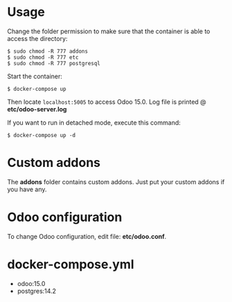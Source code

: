 # Usage

Change the folder permission to make sure that the container is able to access the directory:
```
$ sudo chmod -R 777 addons
$ sudo chmod -R 777 etc 
$ sudo chmod -R 777 postgresql
```

Start the container:
```
$ docker-compose up
```

Then locate `localhost:5005` to access Odoo 15.0. Log file is printed @ **etc/odoo-server.log**

If you want to run in detached mode, execute this command:

```
$ docker-compose up -d
```

# Custom addons

The **addons** folder contains custom addons. Just put your custom addons if you have any.

# Odoo configuration

To change Odoo configuration, edit file: **etc/odoo.conf**.

# docker-compose.yml

* odoo:15.0
* postgres:14.2
 